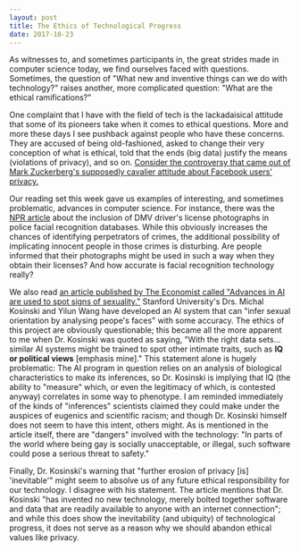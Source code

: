 ```yaml
---
layout: post
title: The Ethics of Technological Progress
date: 2017-10-23
---
```

As witnesses to, and sometimes participants in, the great strides made in computer science today, we find ourselves faced with questions. Sometimes, the question of "What new and inventive things can we do with technology?" raises another, more complicated question: "What are the ethical ramifications?" 

One complaint that I have with the field of tech is the lackadaisical attitude that some of its pioneers take when it comes to ethical questions. More and more these days I see pushback against people who have these concerns. They are accused of being old-fashioned, asked to change their very conception of what is ethical, told that the ends (big data) justify the means (violations of privacy), and so on. <a href="https://www.huffingtonpost.com/2010/04/29/zuckerberg-privacy-stance_n_556679.html">Consider the controversy that came out of Mark Zuckerberg's supposedly cavalier attitude about Facebook users' privacy.</a>

Our reading set this week gave us examples of interesting, and sometimes problematic, advances in computer science. For instance, there was the <a href="http://www.npr.org/2016/10/23/499042369/police-facial-recognition-databases-log-about-half-of-americans">NPR article</a>  about the inclusion of DMV driver's license photographs in police facial recognition databases. While this obviously increases the chances of identifying perpetrators of crimes, the additional possibility of implicating innocent people in those crimes is disturbing. Are people informed that their photographs might be used in such a way when they obtain their licenses? And how accurate is facial recognition technology really?

We also read <a href="https://www.economist.com/news/science-and-technology/21728614-machines-read-faces-are-coming-advances-ai-are-used-spot-signs">an article published by The Economist called "Advances in AI are used to spot signs of sexuality."</a> Stanford University's Drs. Michal Kosinski and Yilun Wang have developed an AI system that can "infer sexual orientation by analysing peope's faces" with some accuracy. The ethics of this project are obviously questionable; this became all the more apparent to me when Dr. Kosinski was quoted as saying, "With the right data sets…similar AI systems might be trained to spot other intimate traits, such as <b>IQ or political views</b> [emphasis mine]." This statement alone is hugely problematic: The AI program in question relies on an analysis of biological characteristics to make its inferences, so Dr. Kosinski is implying that IQ (the ability to "measure" which, or even the legitimacy of which, is contested anyway) correlates in some way to phenotype. I am reminded immediately of the kinds of "inferences" scientists claimed they could make under the auspices of eugenics and scientific racism; and though Dr. Kosinski himself does not seem to have this intent, others might. As is mentioned in the article itself, there are "dangers" involved with the technology: "In parts of the world where being gay is socially unacceptable, or illegal, such software could pose a serious threat to safety."

Finally, Dr. Kosinski's warning that "further erosion of privacy [is] 'inevitable'" might seem to absolve us of any future ethical responsibility for our technology. I disagree with his statement. The article mentions that Dr. Kosinski "has invented no new technology, merely bolted together software and data that are readily available to anyone with an internet connection"; and while this does show the inevitability (and ubiquity) of technological progress, it does not serve as a reason why we should abandon ethical values like privacy.
